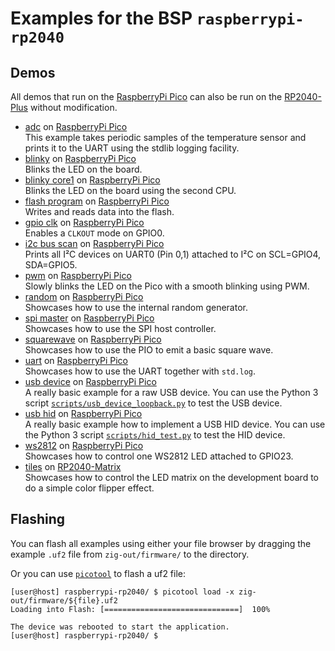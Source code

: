 # Examples for the BSP `raspberrypi-rp2040`

## Demos

All demos that run on the [RaspberryPi Pico](https://www.raspberrypi.com/products/raspberry-pi-pico/) can also be run on the [RP2040-Plus](https://www.waveshare.com/rp2040-plus.htm) without modification.

- [adc](src/adc.zig) on [RaspberryPi Pico](https://www.raspberrypi.com/products/raspberry-pi-pico/)  
  This example takes periodic samples of the temperature sensor and prints it to the UART using the stdlib logging facility.
- [blinky](src/blinky.zig) on [RaspberryPi Pico](https://www.raspberrypi.com/products/raspberry-pi-pico/)  
  Blinks the LED on the board.
- [blinky core1](src/blinky_core1.zig) on [RaspberryPi Pico](https://www.raspberrypi.com/products/raspberry-pi-pico/)  
  Blinks the LED on the board using the second CPU.
- [flash program](src/flash_program.zig) on [RaspberryPi Pico](https://www.raspberrypi.com/products/raspberry-pi-pico/)  
  Writes and reads data into the flash.
- [gpio clk](src/gpio_clk.zig) on [RaspberryPi Pico](https://www.raspberrypi.com/products/raspberry-pi-pico/)  
  Enables a `CLKOUT` mode on GPIO0.
- [i2c bus scan](src/i2c_bus_scan.zig) on [RaspberryPi Pico](https://www.raspberrypi.com/products/raspberry-pi-pico/)  
  Prints all I²C devices on UART0 (Pin 0,1) attached to I²C on SCL=GPIO4, SDA=GPIO5.
- [pwm](src/pwm.zig) on [RaspberryPi Pico](https://www.raspberrypi.com/products/raspberry-pi-pico/)  
  Slowly blinks the LED on the Pico with a smooth blinking using PWM.
- [random](src/random.zig) on [RaspberryPi Pico](https://www.raspberrypi.com/products/raspberry-pi-pico/)  
  Showcases how to use the internal random generator.
- [spi master](src/spi_master.zig) on [RaspberryPi Pico](https://www.raspberrypi.com/products/raspberry-pi-pico/)  
  Showcases how to use the SPI host controller.
- [squarewave](src/squarewave.zig) on [RaspberryPi Pico](https://www.raspberrypi.com/products/raspberry-pi-pico/)  
  Showcases how to use the PIO to emit a basic square wave.
- [uart](src/uart.zig) on [RaspberryPi Pico](https://www.raspberrypi.com/products/raspberry-pi-pico/)  
  Showcases how to use the UART together with `std.log`.
- [usb device](src/usb_device.zig) on [RaspberryPi Pico](https://www.raspberrypi.com/products/raspberry-pi-pico/)  
  A really basic example for a raw USB device. You can use the Python 3 script [`scripts/usb_device_loopback.py`](scripts/usb_device_loopback.py) to test the USB device.
- [usb hid](src/usb_hid.zig) on [RaspberryPi Pico](https://www.raspberrypi.com/products/raspberry-pi-pico/)  
  A really basic example how to implement a USB HID device. You can use the Python 3 script [`scripts/hid_test.py`](scripts/hid_test.py) to test the HID device.
- [ws2812](src/ws2812.zig) on [RaspberryPi Pico](https://www.raspberrypi.com/products/raspberry-pi-pico/)  
  Showcases how to control one WS2812 LED attached to GPIO23.
- [tiles](src/tiles.zig) on [RP2040-Matrix](https://www.waveshare.com/rp2040-matrix.htm)  
  Showcases how to control the LED matrix on the development board to do a simple color flipper effect.

## Flashing

You can flash all examples using either your file browser by dragging the example `.uf2` file from `zig-out/firmware/` to the directory.

Or you can use [`picotool`](https://github.com/raspberrypi/picotool) to flash a uf2 file:
```sh-session
[user@host] raspberrypi-rp2040/ $ picotool load -x zig-out/firmware/${file}.uf2
Loading into Flash: [==============================]  100%

The device was rebooted to start the application.
[user@host] raspberrypi-rp2040/ $ 
```

